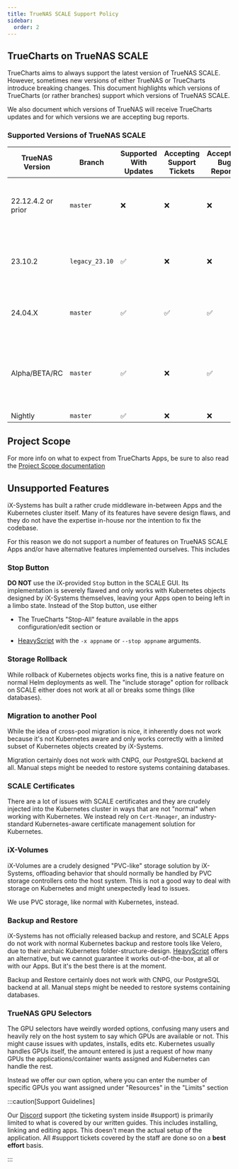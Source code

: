 ```yaml
---
title: TrueNAS SCALE Support Policy
sidebar:
  order: 2
---
```


## TrueCharts on TrueNAS SCALE

TrueCharts aims to always support the latest version of TrueNAS SCALE.
However, sometimes new versions of either TrueNAS or TrueCharts introduce breaking changes.
This document highlights which versions of TrueCharts (or rather branches) support which versions of TrueNAS SCALE.

We also document which versions of TrueNAS will receive TrueCharts updates and for which versions we are accepting bug reports.

### Supported Versions of TrueNAS SCALE

| TrueNAS Version    | Branch   | Supported With Updates | Accepting Support Tickets | Accepting Bug Reports | Notes                                                                                          |
| ------------------ | -------- | ---------------------- | ------------------------- | --------------------- | ---------------------------------------------------------------------------------------------- |
| 22.12.4.2 or prior | `master` | ❌                    | ❌                        | ❌                   | Update to 24.04.X supported version [TrueNAS SCALE](https://www.truenas.com/docs/scale/24.04/) |
| 23.10.2            | `legacy_23.10` | ✅              | ❌                        | ❌                   | Update to 24.04.X supported version [TrueNAS SCALE](https://www.truenas.com/docs/scale/24.04/) |
| 24.04.X            | `master` | ✅                    | ✅                        | ✅                   | Stable release as of 23 April 2024                                                             |
| Alpha/BETA/RC      | `master` | ✅                    | ❌                        | ✅                   | Please only submit bug reports during code-freeze                                              |
| Nightly            | `master` | ✅                    | ❌                        | ❌                   |                                                                                                |

## Project Scope

For more info on what to expect from TrueCharts Apps, be sure to also read the [Project Scope documentation](/general/scope)

## Unsupported Features

iX-Systems has built a rather crude middleware in-between Apps and the Kubernetes cluster itself. Many of its features have severe design flaws, and they do not have the expertise in-house nor the intention to fix the codebase.

For this reason we do not support a number of features on TrueNAS SCALE Apps and/or have alternative features implemented ourselves. This includes

### Stop Button

**DO NOT** use the iX-provided `Stop` button in the SCALE GUI. Its implementation is severely flawed and only works with Kubernetes objects designed by iX-Systems themselves, leaving your Apps open to being left in a limbo state.
Instead of the Stop button, use either

- The TrueCharts "Stop-All" feature available in the apps configuration/edit section or

- [HeavyScript](https://github.com/Heavybullets8/heavy_script) with the `-x appname` or `--stop appname` arguments.

### Storage Rollback

While rollback of Kubernetes objects works fine, this is a native feature on normal Helm deployments as well.
The "include storage" option for rollback on SCALE either does not work at all or breaks some things (like databases).

### Migration to another Pool

While the idea of cross-pool migration is nice, it inherently does not work because it's not Kubernetes aware and only works correctly with a limited subset of Kubernetes objects created by iX-Systems.

Migration certainly does not work with CNPG, our PostgreSQL backend at all.
Manual steps might be needed to restore systems containing databases.

### SCALE Certificates

There are a lot of issues with SCALE certificates and they are crudely injected into the Kubernetes cluster in ways that are not "normal" when working with Kubernetes.
We instead rely on `Cert-Manager`, an industry-standard Kubernetes-aware certificate management solution for Kubernetes.

### iX-Volumes

iX-Volumes are a crudely designed "PVC-like" storage solution by iX-Systems, offloading behavior that should normally be handled by PVC storage controllers onto the host system.
This is not a good way to deal with storage on Kubernetes and might unexpectedly lead to issues.

We use PVC storage, like normal with Kubernetes, instead.

### Backup and Restore

iX-Systems has not officially released backup and restore, and SCALE Apps do not work with normal Kubernetes backup and restore tools like Velero, due to their archaic Kubernetes folder-structure-design.
[HeavyScript](https://github.com/Heavybullets8/heavy_script) offers an alternative, but we cannot guarantee it works out-of-the-box, at all or with our Apps. But it's the best there is at the moment.

Backup and Restore certainly does not work with CNPG, our PostgreSQL backend at all. Manual steps might be needed to restore systems containing databases.

### TrueNAS GPU Selectors

The GPU selectors have weirdly worded options, confusing many users and heavily rely on the host system to say which GPUs are available or not. This might cause issues with updates, installs, edits etc.
Kubernetes usually handles GPUs itself, the amount entered is just a request of how many GPUs the applications/container wants assigned and Kubernetes can handle the rest.

Instead we offer our own option, where you can enter the number of specific GPUs you want assigned under "Resources" in the "Limits" section

:::caution[Support Guidelines]

Our [Discord](/s/discord) support (the ticketing system inside #support) is primarily limited to what is covered by our written guides. This includes installing, linking and editing apps. This doesn't mean the actual setup of the application. All #support tickets covered by the staff are done so on a **best effort** basis.

:::
